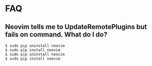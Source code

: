 # FAQ

## Neovim tells me to UpdateRemotePlugins but fails on command. What do I do?

```shell
$ sudo pip uninstall neovim
$ sudo pip install neovim
$ sudo pip uninstall neovim
$ sudo pip install neovim
```
